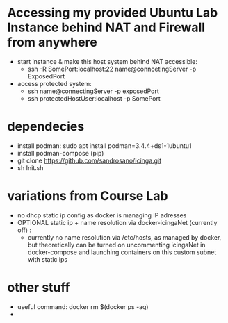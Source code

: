 # Accessing my provided Ubuntu Lab Instance behind NAT and Firewall from anywhere

- start instance & make this host system behind NAT accessible: 
  - ssh -R SomePort:localhost:22 name@conncetingServer -p ExposedPort
- access protected system: 
  - ssh name@connectingServer -p exposedPort 
  - ssh protectedHostUser:localhost -p  SomePort

# dependecies
<!-- - install docker (not anymore)
  - if with snap:
    - sudo addgroup --system docker
    - sudo adduser $USER docker
    - newgrp docker
    - sudo snap enable docker
    - docker network create --subnet=172.18.0.0/16 icingaNet -->
- install podman: sudo apt install podman=3.4.4+ds1-1ubuntu1
- install podman-compose (pip)
- git clone https://github.com/sandrosano/Icinga.git
- sh Init.sh

# variations from Course Lab
- no dhcp static ip config as docker is managing IP adresses
- OPTIONAL static ip + name resolution via docker-icingaNet (currently off) :
  - currently no name resolution via /etc/hosts, as managed by docker, but theoretically can be turned on uncommenting icingaNet in docker-compose  and launching containers on this custom subnet with static ips 

# other stuff
- useful command: docker rm $(docker ps -aq)
- 